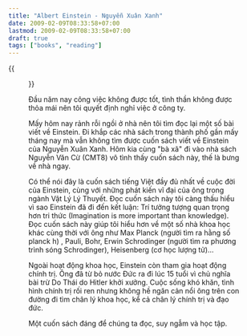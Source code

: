 ```yaml
---
title: "Albert Einstein - Nguyễn Xuân Xanh"
date: 2009-02-09T08:33:58+07:00
lastmod: 2009-02-09T08:33:58+07:00
draft: true
tags: ["books", "reading"]
---
```


{{<figure title="Albert Einstein" src="/images/posts/einstein.jpg">}}

Đầu năm nay công việc không được tốt, tình thần không được thỏa mái nên tôi quyết định nghỉ việc ở công ty.

Mấy hôm nay rảnh rỗi ngồi ở nhà nên tôi tìm đọc lại một số bài viết về Einstein. Đi khắp các nhà sách trong thành phố gần mấy tháng nay mà vẫn không tìm được cuốn sách viết về Einstein của Nguyễn Xuân Xanh. Hôm kia cùng "bà xã" đi vào nhà sách Nguyễn Văn Cừ (CMT8) vô tình thấy cuốn sách này, thế là bưng về nhà ngay.

<!--more-->

Có thể nói đây là cuốn sách tiếng Việt đầy đủ nhất về cuộc đời của Einstein, cùng với những phát kiến vĩ đại của ông trong ngành Vật Lý Lý Thuyết. Đọc cuốn sách này tôi càng thấu hiểu vì sao Einstein đã đi đến kết luận: Trí tưởng tượng quan trọng hơn tri thức (Imagination is more important than knowledge). Đọc cuốn sách này giúp tôi hiểu hơn về một số nhà khoa học khác cùng thời với ông như Max Planck (người tìm ra hằng số planck h) , Pauli, Bohr, Erwin Schrodinger (người tìm ra phương trình sóng Schrodinger), Heisenberg (cơ học lượng tử)...

Ngoài hoạt động khoa học, Einstein còn tham gia hoạt động chính trị. Ông đã từ bỏ nước Đức ra đi lúc 15 tuổi  vì chủ nghĩa bài trừ Do Thái do Hitler khởi xưởng. Cuộc sống khó khăn, tình hình chính trị rối ren nhưng không hề ngăn cản nổi ông trên con đường đi tìm chân lý khoa học, kể cả chân lý chính trị và đạo đức.

Một cuốn sách đáng để chúng ta đọc, suy ngẫm và học tập.
